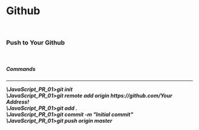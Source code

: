 <h1> Github </h1>
<br>
<h3> Push to Your Github </h3>
<br>
<h5> Commands <h5>
<hr>  
\JavaScript_PR_01>git init
<br>
\JavaScript_PR_01>git remote add origin https://github.com/Your Address!
<br>
\JavaScript_PR_01>git add .
<br>
\JavaScript_PR_01>git commit -m "Initial commit"
<br>
\JavaScript_PR_01>git push origin master

